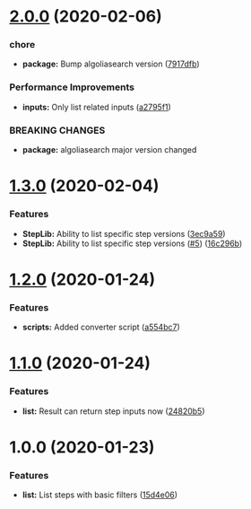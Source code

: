 # [2.0.0](https://github.com/bitrise-io/steplib-search/compare/v1.3.0...v2.0.0) (2020-02-06)


### chore

* **package:** Bump algoliasearch version ([7917dfb](https://github.com/bitrise-io/steplib-search/commit/7917dfb9228928bb73fa2f6040e86d76a0980a3c))


### Performance Improvements

* **inputs:** Only list related inputs ([a2795f1](https://github.com/bitrise-io/steplib-search/commit/a2795f1d5f3451301aa74a75f16b52cd5c05fb3d))


### BREAKING CHANGES

* **package:** algoliasearch major version changed

# [1.3.0](https://github.com/bitrise-io/steplib-search/compare/v1.2.0...v1.3.0) (2020-02-04)


### Features

* **StepLib:** Ability to list specific step versions ([3ec9a59](https://github.com/bitrise-io/steplib-search/commit/3ec9a598fec1bb9cb3a45aaa1e3eb4b6ca949233))
* **StepLib:** Ability to list specific step versions ([#5](https://github.com/bitrise-io/steplib-search/issues/5)) ([16c296b](https://github.com/bitrise-io/steplib-search/commit/16c296b82de0ba82b9266257bee3406d68edee27))

# [1.2.0](https://github.com/bitrise-io/steplib-search/compare/v1.1.0...v1.2.0) (2020-01-24)


### Features

* **scripts:** Added converter script ([a554bc7](https://github.com/bitrise-io/steplib-search/commit/a554bc786c9830133d6a384cacae4548b5a10625))

# [1.1.0](https://github.com/bitrise-io/steplib-search/compare/v1.0.0...v1.1.0) (2020-01-24)


### Features

* **list:** Result can return step inputs now ([24820b5](https://github.com/bitrise-io/steplib-search/commit/24820b57e7069c0b8d9150445fb83d0581034cc0))

# 1.0.0 (2020-01-23)


### Features

* **list:** List steps with basic filters ([15d4e06](https://github.com/bitrise-io/steplib-search/commit/15d4e067ad5e75d7311a3fef87e893a9403a56d4))
